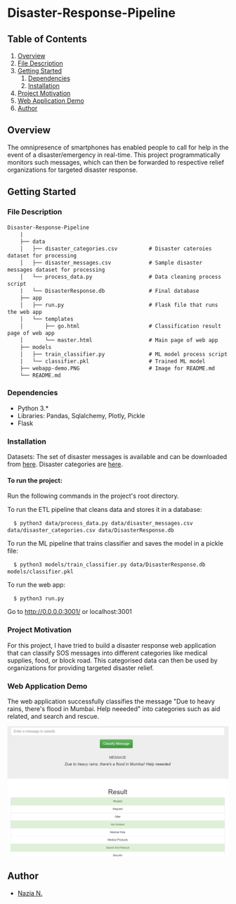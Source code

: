 # Disaster-Response-Pipeline

## Table of Contents

1. [Overview](#overview)
2. [File Description](description)
3. [Getting Started](#getting-started)
    1. [Dependencies](#dependencies)
    3. [Installation](#installation)
4. [Project Motivation](#project-motivation)
5. [Web Application Demo](#demo)
6. [Author](#author)

## Overview <a name="overview"></a>
The omnipresence of smartphones has enabled people to call for help in the event of a disaster/emergency in real-time. This project programmatically monitors such messages, which can then be forwarded to respective relief organizations for targeted disaster response.

## Getting Started <a name="getting-started"></a>

### File Description <a name="description"></a>
    Disaster-Response-Pipeline
        |
        ├── data                   
        │   ├── disaster_categories.csv          # Disaster cateroies dataset for processing
        │   ├── disaster_messages.csv            # Sample disaster messages dataset for processing
        │   └── process_data.py                  # Data cleaning process script
        |   └── DisasterResponse.db              # Final database
        ├── app     
        │   ├── run.py                           # Flask file that runs the web app
        │   └── templates   
        │       ├── go.html                      # Classification result page of web app
        │       └── master.html                  # Main page of web app
        ├── models
        │   ├── train_classifier.py              # ML model process script
        |   └── classifier.pkl                   # Trained ML model
        ├── webapp-demo.PNG                      # Image for README.md
        └── README.md
    

### Dependencies <a name="dependencies"></a>
* Python 3.*
* Libraries: Pandas, Sqlalchemy, Plotly, Pickle
* Flask

### Installation <a name="installation"></a>

Datasets: The set of disaster messages is available and can be downloaded from [here](https://github.com/nazianafis/Disaster-Response-Pipeline/blob/main/data/disaster_messages.csv). Disaster categories are [here](https://github.com/nazianafis/Disaster-Response-Pipeline/blob/main/data/disaster_categories.csv).

#### To run the project:

Run the following commands in the project's root directory.

To run the ETL pipeline that cleans data and stores it in a database:
```
  $ python3 data/process_data.py data/disaster_messages.csv data/disaster_categories.csv data/DisasterResponse.db
```
To run the ML pipeline that trains classifier and saves the model in a pickle file:
```
  $ python3 models/train_classifier.py data/DisasterResponse.db models/classifier.pkl
```
To run the web app:
```
  $ python3 run.py
```
Go to http://0.0.0.0:3001/ or localhost:3001

### Project Motivation <a name="project-motivation"></a>

For this project, I have tried to build a disaster response web application that can classify SOS messages into different categories like medical supplies, food, or block road. This categorised data can then be used by organizations for providing targeted disaster relief.

### Web Application Demo <a name="demo"></a>

The web application successfully classifies the message "Due to heavy rains, there's flood in Mumbai. Help neeeded" into categories such as aid related, and search and rescue.
 
![demo-image](https://github.com/nazianafis/Disaster-Response-Pipeline/blob/main/webapp-demo.PNG)

## Author <a name="author"></a>
* [Nazia N.](https://github.com/nazianafis)
